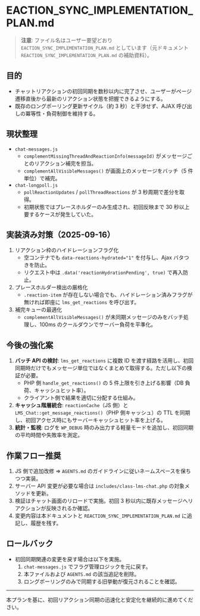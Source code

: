 # EACTION_SYNC_IMPLEMENTATION_PLAN.md

> **注意**: ファイル名はユーザー要望どおり `EACTION_SYNC_IMPLEMENTATION_PLAN.md` としています（元ドキュメント `REACTION_SYNC_IMPLEMENTATION_PLAN.md` の補助資料）。

## 目的
- チャットリアクションの初回同期を数秒以内に完了させ、ユーザーがページ遷移直後から最新のリアクション状態を把握できるようにする。
- 既存のロングポーリング更新サイクル（約 3 秒）と干渉せず、AJAX 呼び出しの冪等性・負荷制御を維持する。

## 現状整理
- `chat-messages.js`
  - `complementMissingThreadAndReactionInfo(messageId)` がメッセージごとのリアクション補完を担当。
  - `complementAllVisibleMessages()` が画面上のメッセージをバッチ（5 件単位）で補完。
- `chat-longpoll.js`
  - `pollReactionUpdates` / `pollThreadReactions` が 3 秒周期で差分を取得。
  - 初期状態ではプレースホルダーのみ生成され、初回反映まで 30 秒以上要するケースが発生していた。

## 実装済み対策（2025-09-16）
1. リアクション枠のハイドレーションフラグ化
   - 空コンテナでも `data-reactions-hydrated="1"` を付与し、Ajax バタつきを防止。
   - リクエスト中は `.data('reactionHydrationPending', true)` で再入防止。
2. プレースホルダー検出の厳格化
   - `.reaction-item` が存在しない場合でも、ハイドレーション済みフラグが無ければ即座に `lms_get_reactions` を呼び出す。
3. 補完キューの最適化
   - `complementAllVisibleMessages()` が未同期メッセージのみをバッチ処理し、100ms のクールダウンでサーバー負荷を平準化。

## 今後の強化案
1. **バッチ API の検討**: `lms_get_reactions` に複数 ID を渡す経路を活用し、初回同期時だけでもメッセージ単位ではなくまとめて取得する。ただし以下の検証が必要。
   - PHP 側 `handle_get_reactions()` の 5 件上限を引き上げる影響（DB 負荷、キャッシュヒット率）。
   - クライアント側で結果を適切に分配する仕組み。
2. **キャッシュ階層統合**: `reactionCache`（JS 側）と `LMS_Chat::get_message_reactions()`（PHP 側キャッシュ）の TTL を同期し、初回アクセス時にもサーバーキャッシュヒット率を上げる。
3. **統計・監視**: ログを `WP_DEBUG` 時のみ出力する軽量モードを追加し、初回同期の平均時間や失敗率を測定。

## 作業フロー推奨
1. JS 側で追加改修 ⇒ `AGENTS.md` のガイドラインに従いネームスペースを保ちつつ実装。
2. サーバー API 変更が必要な場合は `includes/class-lms-chat.php` の対象メソッドを更新。
3. 検証はチャット画面のリロードで実施。初回 3 秒以内に既存メッセージへリアクションが反映されるか確認。
4. 変更内容は本ドキュメントと `REACTION_SYNC_IMPLEMENTATION_PLAN.md` に追記し、履歴を残す。

## ロールバック
- 初回同期関連の変更を戻す場合は以下を実施。
  1. `chat-messages.js` でフラグ管理ロジックを元に戻す。
  2. 本ファイルおよび `AGENTS.md` の該当追記を削除。
  3. ロングポーリングのみで同期する旧挙動が復元されることを確認。

---
本プランを基に、初回リアクション同期の迅速化と安定化を継続的に進めてください。
